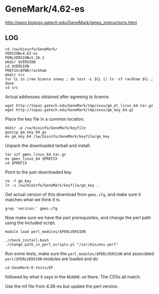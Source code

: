 GeneMark/4.62-es
================

<http://exon.biology.gatech.edu/GeneMark/gmes_instructions.html>

LOG
---

    cd /sw/bioinfo/GeneMark/
    VERSION=4.62-es
    PERLVERSION=5.26.2
    mkdir $VERSION
    cd $VERSION
    PREFIX=$PWD/rackham
    mkdir src 
    for CL in irma bianca snowy ; do test -L $CL || ln -sf rackham $CL ; done
    cd src

Actual addresses obtained after agreeing to licence.

    wget http://topaz.gatech.edu/GeneMark/tmp/xxxx/gm_et_linux_64.tar.gz
    wget http://topaz.gatech.edu/GeneMark/tmp/xxxx/gm_key_64.gz

Place the key file in a common location.

    mkdir -p /sw/bioinfo/GeneMark/keyfile
    gunzip gm_key_64.gz 
    mv gm_key_64 /sw/bioinfo/GeneMark/keyfile/gm_key

Unpack the downloaded tarball and install.

    tar xzf gmes_linux_64.tar.gz 
    mv gmes_linux_64 $PREFIX
    cd $PREFIX

Point to the just-downloaded key.

    rm -f gm_key
    ln -s /sw/bioinfo/GeneMark/keyfile/gm_key .

Get actual version of this download from `gmes.cfg`, and make sure it matches what we think it is.

    grep 'version:' gmes.cfg

Now make sure we have the perl prerequisites, and change the perl path using the included script.

    module load perl_modules/$PERLVERSION

    ./check_install.bash 
    ./change_path_in_perl_scripts.pl "/usr/bin/env perl"

Run some tests, make sure the `perl_modules/$PERLVERSION` and associated `perl/$PERLVERSION` modules are loaded and do

    cd GeneMark-E-tests/EP

followed by what it says in the `README.md` there.  The CDSs all match.

Use the mf file from 4.38-es but update the perl version.
